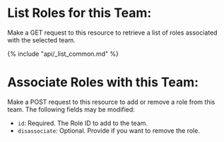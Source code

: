 # List Roles for this Team:

Make a GET request to this resource to retrieve a list of roles associated with the selected team.

{% include "api/_list_common.md" %}

# Associate Roles with this Team:

Make a POST request to this resource to add or remove a role from this team. The following fields may be modified:

   * `id`: Required. The Role ID to add to the team. 
   * `disassociate`: Optional. Provide if you want to remove the role.
